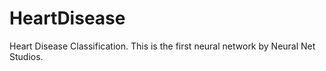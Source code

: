 # HeartDisease
Heart Disease Classification.
This is the first neural network by Neural Net Studios.
